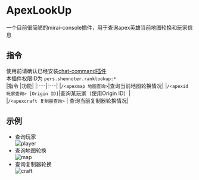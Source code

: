 # ApexLookUp
一个目前很简陋的mirai-console插件，用于查询apex英雄当前地图轮换和玩家信息

## 指令
使用前请确认已经安装[chat-command插件](https://github.com/project-mirai/chat-command)  
本插件权限ID为 `pers.shennoter.ranklookup:*`     
|指令 |功能|
|:---|:---|
|`/<apexmap 地图查询>`|查询当前地图轮换情况|
|`/<apexid 玩家查询> [Origin ID]`|查询某玩家（使用Origin ID）|  
|`/<apexcraft 复制器查询>` | 查询当前复制器轮换情况|
## 示例  
- 查询玩家  
  ![player](https://github.com/Shennoter/ApexRankLookUp/blob/main/player.jpg)
- 查询地图轮换  
  ![map](https://github.com/Shennoter/ApexRankLookUp/blob/main/map.jpg)
- 查询复制器轮换  
  ![craft](https://github.com/Shennoter/ApexRankLookUp/blob/main/craft.png)
